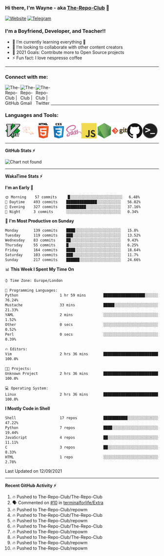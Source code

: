 ### Hi there, I'm Wayne - aka [The-Repo-Club][website] 👋

[![Website](https://img.shields.io/website?label=github.com/The-Repo-Club/&color=orange&style=flat-square&url=https://github.com/The-Repo-Club/)][website]
[![Telegram](https://img.shields.io/badge/Chat%20on-Telegram-orange.svg?color=orange&logo=telegram&style=flat-square)][telegram]

### I'm a Boyfriend, Developer, and Teacher!!

- 🌱 I’m currently learning everything 🤣
- 👯 I’m looking to collaborate with other content creators
- 🥅 2021 Goals: Contribute more to Open Source projects
- ⚡ Fun fact: I love nespresso coffee

---
### Connect with me:

[<img align="left" alt="The-Repo-Club | GitHub" width="50px" src="https://cdn.jsdelivr.net/npm/simple-icons@v3/icons/github.svg" />][website]
[<img align="left" alt="The-Repo-Club | Gmail" width="50px" src="https://cdn.jsdelivr.net/npm/simple-icons@v3/icons/gmail.svg" />][email]
[<img align="left" alt="The-Repo-Club | Twitter" width="50px" src="https://cdn.jsdelivr.net/npm/simple-icons@v3/icons/telegram.svg" />][telegram]

[website]: https://github.com/The-Repo-Club/
[email]: mailto:wayne6324@gmail.com
[telegram]: https://t.me/TheRepoClub

<br />
<br />
<br />

---
### Languages and Tools:

<img align="left" alt="Vim" width="50px" src="https://raw.githubusercontent.com/github/explore/80688e429a7d4ef2fca1e82350fe8e3517d3494d/topics/vim/vim.png" />
<img align="left" alt="Fish" width="50px" src="https://raw.githubusercontent.com/github/explore/80688e429a7d4ef2fca1e82350fe8e3517d3494d/topics/fish/fish.png" />
<img align="left" alt="HTML5" width="50px" src="https://raw.githubusercontent.com/github/explore/80688e429a7d4ef2fca1e82350fe8e3517d3494d/topics/html/html.png" />
<img align="left" alt="CSS3" width="50px" src="https://raw.githubusercontent.com/github/explore/80688e429a7d4ef2fca1e82350fe8e3517d3494d/topics/css/css.png" />
<img align="left" alt="Sass" width="50px" src="https://raw.githubusercontent.com/github/explore/80688e429a7d4ef2fca1e82350fe8e3517d3494d/topics/sass/sass.png" />
<img align="left" alt="JavaScript" width="50px" src="https://raw.githubusercontent.com/github/explore/80688e429a7d4ef2fca1e82350fe8e3517d3494d/topics/javascript/javascript.png" />
<img align="left" alt="Node.js" width="50px" src="https://raw.githubusercontent.com/github/explore/80688e429a7d4ef2fca1e82350fe8e3517d3494d/topics/nodejs/nodejs.png" />
<img align="left" alt="Git" width="50px" src="https://raw.githubusercontent.com/github/explore/80688e429a7d4ef2fca1e82350fe8e3517d3494d/topics/git/git.png" />
<img align="left" alt="GitHub" width="50px" src="https://raw.githubusercontent.com/github/explore/78df643247d429f6cc873026c0622819ad797942/topics/github/github.png" />
<img align="left" alt="Terminal" width="50px" src="https://raw.githubusercontent.com/github/explore/80688e429a7d4ef2fca1e82350fe8e3517d3494d/topics/terminal/terminal.png" />

<br />
<br />
<br />

---

**GitHub Stats ⚡**

![Chart not found](https://github-readme-stats.vercel.app/api?username=The-Repo-Club&theme=tokyonight&show_icons=true&count_private=true&hide_border=true&include_all_commits=true&custom_title=The-Repo-Club%27s+GitHub+Stats)


---

**WakaTime Stats ⚡**

<!--START_SECTION:waka-->
**I'm an Early 🐤** 

```text
🌞 Morning    57 commits     █░░░░░░░░░░░░░░░░░░░░░░░░   6.48% 
🌆 Daytime    493 commits    ██████████████░░░░░░░░░░░   56.02% 
🌃 Evening    327 commits    █████████░░░░░░░░░░░░░░░░   37.16% 
🌙 Night      3 commits      ░░░░░░░░░░░░░░░░░░░░░░░░░   0.34%

```
📅 **I'm Most Productive on Sunday** 

```text
Monday       139 commits    ████░░░░░░░░░░░░░░░░░░░░░   15.8% 
Tuesday      119 commits    ███░░░░░░░░░░░░░░░░░░░░░░   13.52% 
Wednesday    83 commits     ██░░░░░░░░░░░░░░░░░░░░░░░   9.43% 
Thursday     55 commits     █░░░░░░░░░░░░░░░░░░░░░░░░   6.25% 
Friday       164 commits    ████░░░░░░░░░░░░░░░░░░░░░   18.64% 
Saturday     103 commits    ███░░░░░░░░░░░░░░░░░░░░░░   11.7% 
Sunday       217 commits    ██████░░░░░░░░░░░░░░░░░░░   24.66%

```


📊 **This Week I Spent My Time On** 

```text
⌚︎ Time Zone: Europe/London

💬 Programming Languages: 
Python                   1 hr 59 mins        ███████████████████░░░░░░   76.24% 
Mustache                 33 mins             █████░░░░░░░░░░░░░░░░░░░░   21.33% 
YAML                     2 mins              ░░░░░░░░░░░░░░░░░░░░░░░░░   1.52% 
Other                    0 secs              ░░░░░░░░░░░░░░░░░░░░░░░░░   0.52% 
Perl                     0 secs              ░░░░░░░░░░░░░░░░░░░░░░░░░   0.39%

🔥 Editors: 
Vim                      2 hrs 36 mins       █████████████████████████   100.0%

🐱‍💻 Projects: 
Unknown Project          2 hrs 36 mins       █████████████████████████   100.0%

💻 Operating System: 
Linux                    2 hrs 36 mins       █████████████████████████   100.0%

```

**I Mostly Code in Shell** 

```text
Shell                    17 repos            ███████████░░░░░░░░░░░░░░   47.22% 
Python                   7 repos             ████░░░░░░░░░░░░░░░░░░░░░   19.44% 
JavaScript               4 repos             ██░░░░░░░░░░░░░░░░░░░░░░░   11.11% 
C                        3 repos             ██░░░░░░░░░░░░░░░░░░░░░░░   8.33% 
HTML                     1 repo              ░░░░░░░░░░░░░░░░░░░░░░░░░   2.78%

```



 Last Updated on 12/09/2021
<!--END_SECTION:waka-->

---

**Recent GitHub Activity :zap:**

<!--START_SECTION:activity-->
1. 🔥 Pushed to The-Repo-Club/The-Repo-Club
2. 🗣 Commented on [#10](https://github.com/terminalforlife/Extra/issues/10) in [terminalforlife/Extra](https://github.com/terminalforlife/Extra)
3. 🔥 Pushed to The-Repo-Club/repowm
4. 🔥 Pushed to The-Repo-Club/The-Repo-Club
5. 🔥 Pushed to The-Repo-Club/repowm
6. 🔥 Pushed to The-Repo-Club/The-Repo-Club
7. 🔥 Pushed to The-Repo-Club/repowm
8. 🔥 Pushed to The-Repo-Club/The-Repo-Club
9. 🔥 Pushed to The-Repo-Club/repowm
10. 🔥 Pushed to The-Repo-Club/repowm
<!--END_SECTION:activity-->